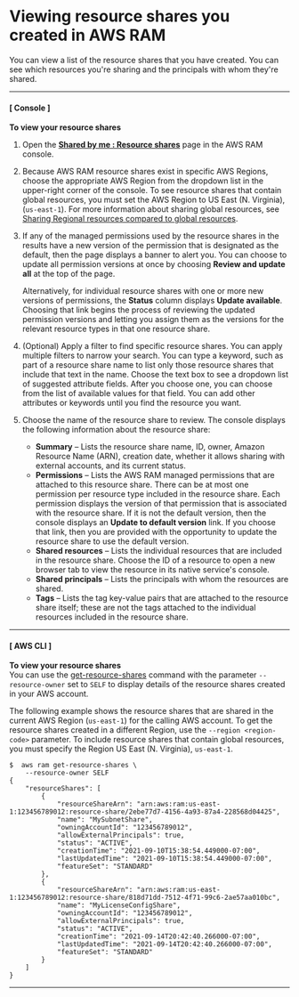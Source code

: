 # Viewing resource shares you created in AWS RAM<a name="working-with-sharing-view-rs"></a>

You can view a list of the resource shares that you have created\. You can see which resources you're sharing and the principals with whom they're shared\.

------
#### [ Console ]

**To view your resource shares**

1. Open the **[Shared by me : Resource shares](https://console.aws.amazon.com/ram/home#OwnedResourceShares:)** page in the AWS RAM console\.

1. Because AWS RAM resource shares exist in specific AWS Regions, choose the appropriate AWS Region from the dropdown list in the upper\-right corner of the console\. To see resource shares that contain global resources, you must set the AWS Region to US East \(N\. Virginia\), \(`us-east-1`\)\. For more information about sharing global resources, see [Sharing Regional resources compared to global resources](working-with-regional-vs-global.md)\.

1. If any of the managed permissions used by the resource shares in the results have a new version of the permission that is designated as the default, then the page displays a banner to alert you\. You can choose to update all permission versions at once by choosing **Review and update all** at the top of the page\.

   Alternatively, for individual resource shares with one or more new versions of permissions, the **Status** column displays **Update available**\. Choosing that link begins the process of reviewing the updated permission versions and letting you assign them as the versions for the relevant resource types in that one resource share\.

1. \(Optional\) Apply a filter to find specific resource shares\. You can apply multiple filters to narrow your search\. You can type a keyword, such as part of a resource share name to list only those resource shares that include that text in the name\. Choose the text box to see a dropdown list of suggested attribute fields\. After you choose one, you can choose from the list of available values for that field\. You can add other attributes or keywords until you find the resource you want\.

1. Choose the name of the resource share to review\. The console displays the following information about the resource share:
   + **Summary** – Lists the resource share name, ID, owner, Amazon Resource Name \(ARN\), creation date, whether it allows sharing with external accounts, and its current status\.
   + **Permissions** – Lists the AWS RAM managed permissions that are attached to this resource share\. There can be at most one permission per resource type included in the resource share\. Each permission displays the version of that permission that is associated with the resource share\. If it is not the default version, then the console displays an **Update to default version** link\. If you choose that link, then you are provided with the opportunity to update the resource share to use the default version\.
   + **Shared resources** – Lists the individual resources that are included in the resource share\. Choose the ID of a resource to open a new browser tab to view the resource in its native service's console\.
   + **Shared principals** – Lists the principals with whom the resources are shared\.
   + **Tags** – Lists the tag key\-value pairs that are attached to the resource share itself; these are not the tags attached to the individual resources included in the resource share\.

------
#### [ AWS CLI ]

**To view your resource shares**  
You can use the [get\-resource\-shares](https://docs.aws.amazon.com/cli/latest/reference/ram/get-resource-shares.html) command with the parameter `--resource-owner` set to `SELF` to display details of the resource shares created in your AWS account\.

The following example shows the resource shares that are shared in the current AWS Region \(`us-east-1`\) for the calling AWS account\. To get the resource shares created in a different Region, use the `--region <region-code>` parameter\. To include resource shares that contain global resources, you must specify the Region US East \(N\. Virginia\), `us-east-1`\.

```
$  aws ram get-resource-shares \
    --resource-owner SELF
{
    "resourceShares": [
        {
            "resourceShareArn": "arn:aws:ram:us-east-1:123456789012:resource-share/2ebe77d7-4156-4a93-87a4-228568d04425",
            "name": "MySubnetShare",
            "owningAccountId": "123456789012",
            "allowExternalPrincipals": true,
            "status": "ACTIVE",
            "creationTime": "2021-09-10T15:38:54.449000-07:00",
            "lastUpdatedTime": "2021-09-10T15:38:54.449000-07:00",
            "featureSet": "STANDARD"
        },
        {
            "resourceShareArn": "arn:aws:ram:us-east-1:123456789012:resource-share/818d71dd-7512-4f71-99c6-2ae57aa010bc",
            "name": "MyLicenseConfigShare",
            "owningAccountId": "123456789012",
            "allowExternalPrincipals": true,
            "status": "ACTIVE",
            "creationTime": "2021-09-14T20:42:40.266000-07:00",
            "lastUpdatedTime": "2021-09-14T20:42:40.266000-07:00",
            "featureSet": "STANDARD"
        }
    ]
}
```

------